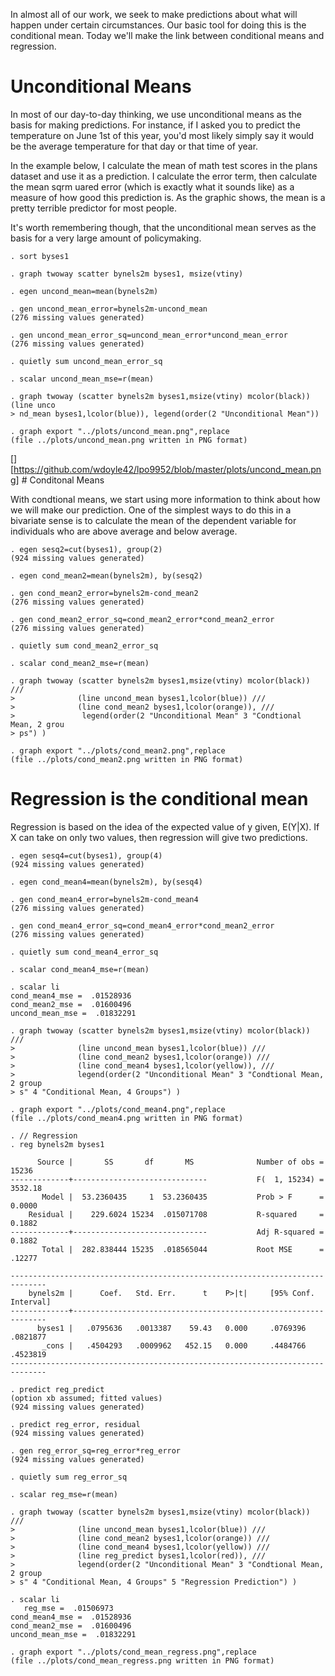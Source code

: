 In almost all of our work, we seek to make predictions about what will
happen under certain circumstances. Our basic tool for doing this is the
conditional mean. Today we'll make the link between conditional means
and regression.

Unconditional Means
===================

In most of our day-to-day thinking, we use unconditional means as the
basis for making predictions. For instance, if I asked you to predict
the temperature on June 1st of this year, you'd most likely simply say
it would be the average temperature for that day or that time of year.

In the example below, I calculate the mean of math test scores in the
plans dataset and use it as a prediction. I calculate the error term,
then calculate the mean sqrm uared error (which is exactly what it
sounds like) as a measure of how good this prediction is. As the graphic
shows, the mean is a pretty terrible predictor for most people.

It's worth remembering though, that the unconditional mean serves as the
basis for a very large amount of policymaking.

    . sort byses1

    . graph twoway scatter bynels2m byses1, msize(vtiny)

    . egen uncond_mean=mean(bynels2m)

    . gen uncond_mean_error=bynels2m-uncond_mean
    (276 missing values generated)

    . gen uncond_mean_error_sq=uncond_mean_error*uncond_mean_error
    (276 missing values generated)

    . quietly sum uncond_mean_error_sq

    . scalar uncond_mean_mse=r(mean)

    . graph twoway (scatter bynels2m byses1,msize(vtiny) mcolor(black)) (line unco
    > nd_mean byses1,lcolor(blue)), legend(order(2 "Unconditional Mean"))

    . graph export "../plots/uncond_mean.png",replace
    (file ../plots/uncond_mean.png written in PNG format)

\[\]\[<https://github.com/wdoyle42/lpo9952/blob/master/plots/uncond_mean.png>\]
\# Conditonal Means

With condtional means, we start using more information to think about
how we will make our prediction. One of the simplest ways to do this in
a bivariate sense is to calculate the mean of the dependent variable for
individuals who are above average and below average.

    . egen sesq2=cut(byses1), group(2)
    (924 missing values generated)

    . egen cond_mean2=mean(bynels2m), by(sesq2)

    . gen cond_mean2_error=bynels2m-cond_mean2
    (276 missing values generated)

    . gen cond_mean2_error_sq=cond_mean2_error*cond_mean2_error
    (276 missing values generated)

    . quietly sum cond_mean2_error_sq

    . scalar cond_mean2_mse=r(mean)

    . graph twoway (scatter bynels2m byses1,msize(vtiny) mcolor(black)) ///
    >              (line uncond_mean byses1,lcolor(blue)) ///
    >              (line cond_mean2 byses1,lcolor(orange)), ///
    >               legend(order(2 "Unconditional Mean" 3 "Condtional Mean, 2 grou
    > ps") )

    . graph export "../plots/cond_mean2.png",replace
    (file ../plots/cond_mean2.png written in PNG format)

Regression is the conditional mean
==================================

Regression is based on the idea of the expected value of y given,
E(Y|X). If X can take on only two values, then regression will give two
predictions.

    . egen sesq4=cut(byses1), group(4)
    (924 missing values generated)

    . egen cond_mean4=mean(bynels2m), by(sesq4)

    . gen cond_mean4_error=bynels2m-cond_mean4
    (276 missing values generated)

    . gen cond_mean4_error_sq=cond_mean4_error*cond_mean2_error
    (276 missing values generated)

    . quietly sum cond_mean4_error_sq

    . scalar cond_mean4_mse=r(mean)

    . scalar li
    cond_mean4_mse =  .01528936
    cond_mean2_mse =  .01600496
    uncond_mean_mse =  .01832291

    . graph twoway (scatter bynels2m byses1,msize(vtiny) mcolor(black)) ///
    >              (line uncond_mean byses1,lcolor(blue)) ///
    >              (line cond_mean2 byses1,lcolor(orange)) ///
    >              (line cond_mean4 byses1,lcolor(yellow)), ///    
    >              legend(order(2 "Unconditional Mean" 3 "Condtional Mean, 2 group
    > s" 4 "Conditional Mean, 4 Groups") )

    . graph export "../plots/cond_mean4.png",replace
    (file ../plots/cond_mean4.png written in PNG format)

    . // Regression
    . reg bynels2m byses1

          Source |       SS       df       MS              Number of obs =   15236
    -------------+------------------------------           F(  1, 15234) = 3532.18
           Model |  53.2360435     1  53.2360435           Prob > F      =  0.0000
        Residual |    229.6024 15234  .015071708           R-squared     =  0.1882
    -------------+------------------------------           Adj R-squared =  0.1882
           Total |  282.838444 15235  .018565044           Root MSE      =  .12277

    ------------------------------------------------------------------------------
        bynels2m |      Coef.   Std. Err.      t    P>|t|     [95% Conf. Interval]
    -------------+----------------------------------------------------------------
          byses1 |   .0795636   .0013387    59.43   0.000     .0769396    .0821877
           _cons |   .4504293   .0009962   452.15   0.000     .4484766    .4523819
    ------------------------------------------------------------------------------

    . predict reg_predict
    (option xb assumed; fitted values)
    (924 missing values generated)

    . predict reg_error, residual
    (924 missing values generated)

    . gen reg_error_sq=reg_error*reg_error
    (924 missing values generated)

    . quietly sum reg_error_sq

    . scalar reg_mse=r(mean)

    . graph twoway (scatter bynels2m byses1,msize(vtiny) mcolor(black)) ///
    >              (line uncond_mean byses1,lcolor(blue)) ///
    >              (line cond_mean2 byses1,lcolor(orange)) ///
    >              (line cond_mean4 byses1,lcolor(yellow)) ///
    >              (line reg_predict byses1,lcolor(red)), ///        
    >              legend(order(2 "Unconditional Mean" 3 "Condtional Mean, 2 group
    > s" 4 "Conditional Mean, 4 Groups" 5 "Regression Prediction") )

    . scalar li
       reg_mse =  .01506973
    cond_mean4_mse =  .01528936
    cond_mean2_mse =  .01600496
    uncond_mean_mse =  .01832291

    . graph export "../plots/cond_mean_regress.png",replace
    (file ../plots/cond_mean_regress.png written in PNG format)
